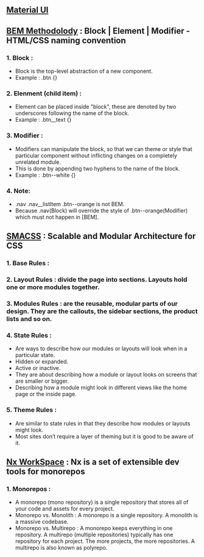 ## [Material UI](https://material-ui.com/getting-started/installation/)

## [BEM Methodolody](https://en.bem.info/methodology/key-concepts/) :  Block | Element | Modifier  - HTML/CSS naming convention
### 1. Block : 
  - Block is the top-level abstraction of a new component.
  - Example : .btn {}
### 2. Elenment (child item) : 
  - Element can be placed inside "block", these are denoted by two underscores following the name of the block.
  - Example : .btn__text {}
### 3. Modifier : 
  - Modifiers can manipulate the block, so that we can theme or style that particular component without inflicting changes on a completely unrelated module. 
  - This is done by appending two hyphens to the name of the block.
  - Example : .btn--white {}
### 4. Note:
  * .nav .nav__listItem .btn--orange is not BEM. 
  * Because .nav(Block) will override the style of .btn--orange(Modifier) which must not happen in [BEM].

## [SMACSS](http://smacss.com) : Scalable and Modular Architecture for CSS
### **1. Base Rules** : 

### **2. Layout Rules** : divide the page into sections. Layouts hold one or more modules together.

### **3. Modules Rules** : are the reusable, modular parts of our design. They are the callouts, the sidebar sections, the product lists and so on.

### **4. State Rules** : 
  - Are ways to describe how our modules or layouts will look when in a particular state.
  - Hidden or expanded.
  - Active or inactive.
  - They are about describing how a module or layout looks on screens that are smaller or bigger.
  - Describing how a module might look in different views like the home page or the inside page.

### **5. Theme Rules** : 
  - Are similar to state rules in that they describe how modules or layouts might look. 
  - Most sites don’t require a layer of theming but it is good to be aware of it.

## [Nx WorkSpace](https://nx.dev/) : Nx is a set of extensible dev tools for monorepos
### **1. Monorepos** : 
  * A monorepo (mono repository) is a single repository that stores all of your code and assets for every project.
  * Monorepo vs. Monolith : A monorepo is a single repository. A monolith is a massive codebase.
  * Monorepo vs. Multirepo : A monorepo keeps everything in one repository. A multirepo (multiple repositories) typically has one repository for each project. The more projects, the more repositories. A multirepo is also known as polyrepo.

